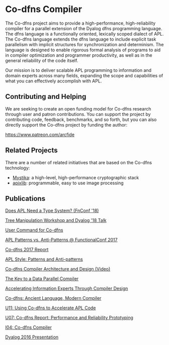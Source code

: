 ﻿# Co-dfns Compiler

The Co-dfns project aims to provide a high-performance, high-reliability
compiler for a parallel extension of the Dyalog dfns programming language.
The dfns language is a functionally oriented, lexically scoped dialect of
APL. The Co-dfns language extends the dfns language to include explicit task
parallelism with implicit structures for synchronization and determinism. 
The language is designed to enable rigorous formal analysis of programs 
to aid in compiler optimization and programmer productivity, as well as in
the general reliability of the code itself.

Our mission is to deliver scalable APL programming to information and domain
experts across many fields, expanding the scope and capabilities of what
you can effectively accomplish with APL.

## Contributing and Helping

We are seeking to create an open funding model for Co-dfns research through 
user and patron contributions. You can support the project by contributing code, feedback, benchmarks, and so forth, but you can also directly support the Co-dfns project by funding the author: 

https://www.patreon.com/arcfide

## Related Projects

There are a number of related initiatives that are based on the Co-dfns 
technology:

* [Mystika](https://github.com/Co-dfns/mystika):
  a high-level, high-performance cryptographic stack
* [apixlib](https://github.com/Co-dfns/apixlib): 
  programmable, easy to use image processing

## Publications

[Does APL Need a Type System? (FnConf '18)](https://youtu.be/z8MVKianh54)

[Tree Manipulation Workshop and Dyalog '18 Talk](https://www.sacrideo.us/lambdaconf-tree-manipulation-workshop-videos/)

[User Command for Co-dfns](https://youtu.be/BBaCKf7Od6I)

[APL Patterns vs. Anti-Patterns @ FunctionalConf 2017](https://youtu.be/v7Mt0GYHU9A)

[Co-dfns 2017 Report](https://sway.com/mJg0M7qakrJBwP6G?ref=Link)

[APL Style: Patterns and Anti-patterns](https://sway.com/b1pRwmzuGjqB30On?ref=Link)

[Co-dfns Compiler Architecture and Design (Video)](https://youtu.be/gcUWTa16Jc0)

[The Key to a Data Parallel Compiler](http://dl.acm.org/citation.cfm?id=2935331)

[Accelerating Information Experts Through Compiler Design](http://dl.acm.org/citation.cfm?id=2774968)

[Co-dfns: Ancient Language, Modern Compiler](http://dl.acm.org/citation.cfm?id=2627384)

[U11: Using Co-dfns to Accelerate APL Code](http://dyalog.com/user-meetings/dyalog15.htm)

[U07: Co-dfns Report: Performance and Reliability Prototyping](http://dyalog.com/user-meetings/dyalog14.htm)

[I04: Co-dfns Compiler](http://dyalog.com/user-meetings/dyalog13.htm)

[Dyalog 2016 Presentation](https://sway.com/FmRyyaCSqappknRD)
